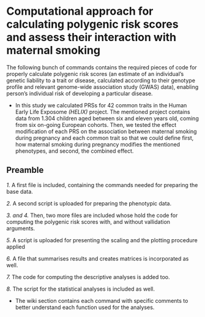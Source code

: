 # Computational approach for calculating polygenic risk scores and assess their interaction with maternal smoking 

The following bunch of commands contains the required pieces of code for properly calculate polygenic risk scores (an estimate of an individual’s genetic liability to a trait or disease, calculated according to their genotype profile and relevant genome-wide association study (GWAS) data), enabling person’s individual risk of developing a particular disease. 
- In this study we calculated PRSs for 42 common traits in the Human Early Life Exposome *(HELIX)* project. The mentioned project contains data from 1.304 children aged between six and eleven years old, coming from six on-going European cohorts. Then, we tested the effect modification of each PRS on the association between maternal smoking during pregnancy and each common trait so that we could define first, how maternal smoking during pregnancy modifies the mentioned phenotypes, and second, the combined effect. 

## Preamble

*1.* A first file is included, containing the commands needed for preparing the base data. 

*2.* A second script is uploaded for preparing the phenotypic data. 

*3. and 4.* Then, two more files are included whose hold the code for computing the polygenic risk scores with, and without vallidation arguments. 

*5.* A script is uploaded for presenting the scaling and the plotting procedure applied 

*6.* A file that summarises results and creates matrices is incorporated as well. 

*7.* The code for computing the descriptive analyses is added too. 

*8.* The script for the statistical analyses is included as well. 




- The wiki section contains each command with specific comments to better understand each function used for the analyses. 
